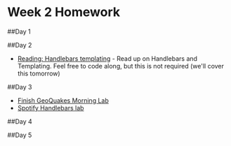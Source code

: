 
# Week 2 Homework

##Day 1

##Day 2 
-  [Reading: Handlebars templating](https://github.com/sf-wdi-33/handlebars-client-side-templating) - Read up on Handlebars and Templating.  Feel free to code along, but this is not required (we'll cover this tomorrow)

##Day 3
-  [Finish GeoQuakes Morning Lab](https://github.com/sf-wdi-33/geoquakes)
-  [Spotify Handlebars lab](https://github.com/sf-wdi-33/handlebars-spotify)

##Day 4

##Day 5
